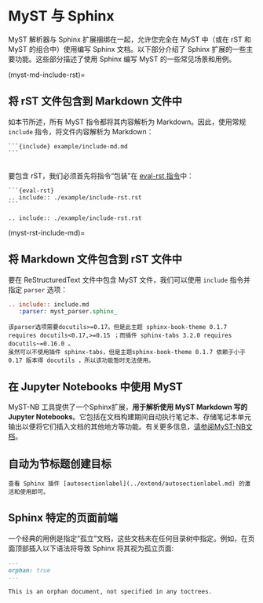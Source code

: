 # MyST 与 Sphinx

MyST 解析器与 Sphinx 扩展捆绑在一起，允许您完全在 MyST 中（或在 rST 和 MyST 的组合中）使用编写 Sphinx 文档。以下部分介绍了 Sphinx 扩展的一些主要功能。这些部分描述了使用 Sphinx 编写 MyST 的一些常见场景和用例。

(myst-md-include-rst)=

## 将 rST 文件包含到 Markdown 文件中

如本节所述，所有 MyST 指令都将其内容解析为 Markdown。因此，使用常规 `include` 指令，将文件内容解析为 Markdown：

````
```{include} example/include-md.md
```
````

```{include} example/include-md.md
```

要包含 rST，我们必须首先将指令“包装”在 [eval-rst 指令](myst-syntax-guide-eval-rst)中：

````
```{eval-rst}
.. include:: ./example/include-rst.rst
```
````

```{eval-rst}
.. include:: ./example/include-rst.rst
```

(myst-rst-include-md)=

## 将 Markdown 文件包含到 rST 文件中

要在 ReStructuredText 文件中包含 MyST 文件，我们可以使用 `include` 指令并指定 `parser` 选项：

```rest
.. include:: include.md
   :parser: myst_parser.sphinx_
```

```{important}
该parser选项需要docutils>=0.17。但是此主题 sphinx-book-theme 0.1.7 requires docutils<0.17,>=0.15 ；而插件 sphinx-tabs 3.2.0 requires docutils~=0.16.0 。
虽然可以不使用插件 sphinx-tabs，但是主题sphinx-book-theme 0.1.7 依赖于小于 0.17 版本得 docutils ，所以该功能暂时无法使用。
```

## 在 Jupyter Notebooks 中使用 MyST

MyST-NB 工具提供了一个Sphinx扩展，**用于解析使用 MyST Markdown 写的 Jupyter Notebooks**。它包括在文档构建期间自动执行笔记本、存储笔记本单元输出以便将它们插入文档的其他地方等功能。有关更多信息，[请参阅MyST-NB文档](myst-nb)。

## 自动为节标题创建目标

```{seealso}
查看 Sphinx 插件 [autosectionlabel](../extend/autosectionlabel.md) 的激活和使用即可。
```

## Sphinx 特定的页面前端

一个经典的用例是指定“孤立”文档，这些文档未在任何目录树中指定。例如，在页面顶部插入以下语法将导致 Sphinx 将其视为孤立页面:

```md
---
orphan: true
---

This is an orphan document, not specified in any toctrees.
```
